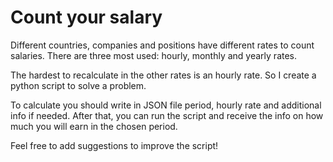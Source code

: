 # Count your salary

Different countries, companies and positions have different rates to count salaries. 
There are three most used: hourly, monthly and yearly rates. 

The hardest to recalculate in the other rates is an hourly rate. So I create a python script to solve a problem.

To calculate you should write in JSON file period, hourly rate and additional info if needed. 
After that, you can run the script and receive the info on how much you will earn in the chosen period.

Feel free to add suggestions to improve the script!
